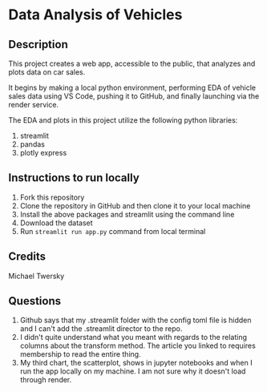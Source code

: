 # Data Analysis of Vehicles

## Description

This project creates a web app, accessible to the public, that analyzes and plots data on car sales. 

It begins by making a local python environment, performing EDA of vehicle sales data using VS Code, pushing it to GitHub, and finally launching via the render service.

The EDA and plots in this project utilize the following python libraries:

1. streamlit
2. pandas
3. plotly express

## Instructions to run locally

1. Fork this repository
2. Clone the repository in GitHub and then clone it to your local machine
3. Install the above packages and streamlit using the command line
4. Download the dataset
5. Run `streamlit run app.py` command from local terminal

## Credits

Michael Twersky

## Questions

1. Github says that my .streamlit folder with the config toml file is hidden and I can't add the .streamlit director to the repo.
2. I didn't quite understand what you meant with regards to the relating columns about the transform method. The article you linked to requires membership to read the entire thing. 
3. My third chart, the scatterplot, shows in jupyter notebooks and when I run the app locally on my machine. I am not sure why it doesn't load through render.